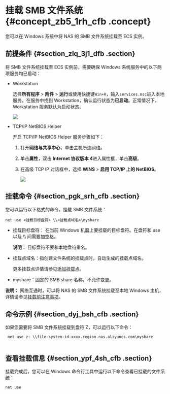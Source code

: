 # 挂载 SMB 文件系统 {#concept_zb5_1rh_cfb .concept}

您可以在 Windows 系统中将 NAS 的 SMB 文件系统挂载至 ECS 实例。

## 前提条件 {#section_zlq_3j1_dfb .section}

将 SMB 文件系统挂载至 ECS 实例前，需要确保 Windows 系统服务中的以下两项服务均已启动：

-   Workstation

    选择**所有程序** \> **附件** \> **运行**或使用快捷键`Win+R`，输入`services.msc`进入本地服务。在服务中找到 Workstation，确认运行状态为**已启动**。正常情况下，Workstation 服务默认为启动状态。

    ![](http://static-aliyun-doc.oss-cn-hangzhou.aliyuncs.com/assets/img/21209/155850442542055_zh-CN.png)

-   TCP/IP NetBIOS Helper

    开启 TCP/IP NetBIOS Helper 服务步骤如下：

    1.  打开**网络与共享中心**，单击主机所连网络。
    2.  单击**属性**，双击 **Internet 协议版本 4**进入属性框，单击**高级**。
    3.  在高级 TCP IP 对话框中，选择 **WINS** \> **启用 TCP/IP 上的 NetBIOS**。

        ![](http://static-aliyun-doc.oss-cn-hangzhou.aliyuncs.com/assets/img/21209/155850442542056_zh-CN.png)


## 挂载命令 {#section_pgk_srh_cfb .section}

您可以运行以下格式的命令，挂载 SMB 文件系统：

```
net use <挂载目标盘符> \\<挂载点域名>\myshare
```

-   挂载目标盘符： 在当前 Windows 机器上要挂载的目标盘符。在盘符和 use 以及 \\\\ 间需要加空格。

    **说明：** 目标盘符不要和本地盘符重名。

-   挂载点域名：指创建文件系统的挂载点时，自动生成的挂载点域名。

    更多挂载点详情请参见[添加挂载点](intl.zh-CN/快速配置指南/添加挂载点.md#)。

-   myshare：固定的 SMB share 名称，不允许变更。

**说明：** 网络互通时，可以将 NAS 的 SMB 文件系统挂载至本地 Windows 主机，详情请参见[挂载前注意事项](intl.zh-CN/快速配置指南/挂载文件系统/挂载前注意事项.md#)。

## 命令示例 {#section_dyj_bsh_cfb .section}

如果您需要将 SMB 文件系统挂载到盘符 Z，可以运行以下命令：

```
 net use z: \\file-system-id-xxxx.region.nas.aliyuncs.com\myshare
				
```

## 查看挂载信息 {#section_ypf_4sh_cfb .section}

挂载完成后，您可以在 Windows 命令行工具中运行以下命令查看已挂载的文件系统：

```
net use
```

